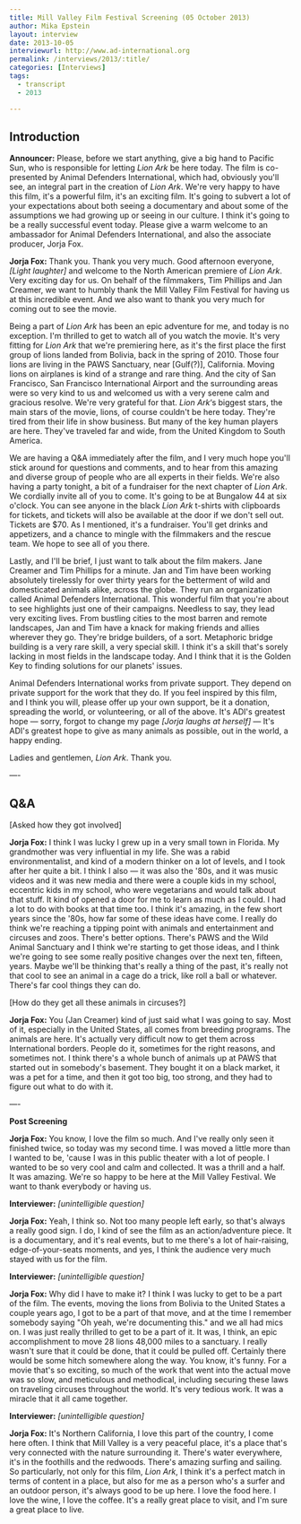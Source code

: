 ```yaml
---
title: Mill Valley Film Festival Screening (05 October 2013)
author: Mika Epstein
layout: interview
date: 2013-10-05
interviewurl: http://www.ad-international.org
permalink: /interviews/2013/:title/
categories: [Interviews]
tags:
  - transcript
  - 2013

---
```


## Introduction

**Announcer:** Please, before we start anything, give a big hand to Pacific Sun, who is responsible for letting *Lion Ark* be here today.  The film is co-presented by Animal Defenders International, which had, obviously you'll see, an integral part in the creation of *Lion Ark*. We're very happy to have this film, it's a powerful film, it's an exciting film. It's going to subvert a lot of your expectations about both seeing a documentary and about some of the assumptions we had growing up or seeing in our culture. I think it's going to be a really successful event today. Please give a warm welcome to an ambassador for Animal Defenders International, and also the associate producer, Jorja Fox. 

**Jorja Fox:** Thank you. Thank you very much. Good afternoon everyone, *[Light laughter]* and welcome to the North American premiere of *Lion Ark*.  Very exciting day for us. On behalf of the filmmakers, Tim Phillips and Jan Creamer, we want to humbly thank the Mill Valley Film Festival for having us at this incredible event. And we also want to thank you very much for coming out to see the movie. 

Being a part of *Lion Ark* has been an epic adventure for me, and today is no exception. I'm thrilled to get to watch all of you watch the movie. It's very fitting for *Lion Ark* that we're premiering here, as it's the first place the first group of lions landed from Bolivia, back in the spring of 2010. Those four lions are living in the PAWS Sanctuary, near [Gulf(?)], California. Moving lions on airplanes is kind of a strange and rare thing. And the city of San Francisco, San Francisco International Airport and the surrounding areas were so very kind to us and welcomed us with a very serene calm and gracious resolve. We're very grateful for that.  *Lion Ark*&#8216;s biggest stars, the main stars of the movie, lions, of course couldn't be here today. They're tired from their life in show business. But many of the key human players are here. They've traveled far and wide, from the United Kingdom to South America. 

We are having a Q&A immediately after the film, and I very much hope you'll stick around for questions and comments, and to hear from this amazing and diverse group of people who are all experts in their fields. We're also having a party tonight, a bit of a fundraiser for the next chapter of *Lion Ark*. We cordially invite all of you to come. It's going to be at Bungalow 44 at six o'clock. You can see anyone in the black *Lion Ark* t-shirts with clipboards for tickets, and tickets will also be available at the door if we don't sell out. Tickets are $70. As I mentioned, it's a fundraiser. You'll get drinks and appetizers, and a chance to mingle with the filmmakers and the rescue team. We hope to see all of you there.

Lastly, and I'll be brief, I just want to talk about the film makers. Jane Creamer and Tim Phillips for a minute. Jan and Tim have been working absolutely tirelessly for over thirty years for the betterment of wild and domesticated animals alike, across the globe. They run an organization called Animal Defenders International. This wonderful film that you're about to see highlights just one of their campaigns. Needless to say, they lead very exciting lives. From bustling cities to the most barren and remote landscapes, Jan and Tim have a knack for making friends and allies wherever they go. They're bridge builders, of a sort. Metaphoric bridge building is a very rare skill, a very special skill. I think it's a skill that's sorely lacking in most fields in the landscape today. And I think that it is the Golden Key to finding solutions for our planets' issues.

Animal Defenders International works from private support. They depend on private support for the work that they do. If you feel inspired by this film, and I think you will, please offer up your own support, be it a donation, spreading the world, or volunteering, or all of the above. It's ADI's greatest hope &#8212; sorry, forgot to change my page *[Jorja laughs at herself]* &#8212; It's ADI's greatest hope to give as many animals as possible, out in the world, a happy ending.

Ladies and gentlemen, *Lion Ark*. Thank you.

&#8212;-

## Q&A

[Asked how they got involved]

**Jorja Fox:** I think I was lucky I grew up in a very small town in Florida. My grandmother was very influential in my life. She was a rabid environmentalist, and kind of a modern thinker on a lot of levels, and I took after her quite a bit. I think I also &#8212; it was also the '80s, and it was music videos and it was new media and there were a couple kids in my school, eccentric kids in my school, who were vegetarians and would talk about that stuff. It kind of opened a door for me to learn as much as I could. I had a lot to do with books at that time too. I think it's amazing, in the few short years since the '80s, how far some of these ideas have come. I really do think we're reaching a tipping point with animals and entertainment and circuses and zoos. There's better options. There's PAWS and the Wild Animal Sanctuary and I think we're starting to get those ideas, and I think we're going to see some really positive changes over the next ten, fifteen, years. Maybe we'll be thinking that's really a thing of the past, it's really not that cool to see an animal in a cage do a trick, like roll a ball or whatever. There's far cool things they can do.

[How do they get all these animals in circuses?]

**Jorja Fox:** You (Jan Creamer) kind of just said what I was going to say. Most of it, especially in the United States, all comes from breeding programs. The animals are here. It's actually very difficult now to get them across International borders. People do it, sometimes for the right reasons, and sometimes not. I think there's a whole bunch of animals up at PAWS that started out in somebody's basement. They bought it on a black market, it was a pet for a time, and then it got too big, too strong, and they had to figure out what to do with it.

&#8212;-

**Post Screening**

**Jorja Fox:** You know, I love the film so much. And I've really only seen it finished twice, so today was my second time. I was moved a little more than I wanted to be, 'cause I was in this public theater with a lot of people. I wanted to be so very cool and calm and collected. It was a thrill and a half. It was amazing. We're so happy to be here at the Mill Valley Festival. We want to thank everybody or having us.

**Interviewer:** *[unintelligible question]*

**Jorja Fox:** Yeah, I think so. Not too many people left early, so that's always a really good sign. I do, I kind of see the film as an action/adventure piece. It is a documentary, and it's real events, but to me there's a lot of hair-raising, edge-of-your-seats moments, and yes, I think the audience very much stayed with us for the film.

**Interviewer:** *[unintelligible question]*

**Jorja Fox:** Why did I have to make it? I think I was lucky to get to be a part of the film. The events, moving the lions from Bolivia to the United States a couple years ago, I got to be a part of that move, and at the time I remember somebody saying "Oh yeah, we're documenting this." and we all had mics on. I was just really thrilled to get to be a part of it. It was, I think, an epic accomplishment to move 28 lions 48,000 miles to a sanctuary. I really wasn't sure that it could be done, that it could be pulled off. Certainly there would be some hitch somewhere along the way. You know, it's funny. For a movie that's so exciting, so much of the work that went into the actual move was so slow, and meticulous and methodical, including securing these laws on traveling circuses throughout the world. It's very tedious work. It was a miracle that it all came together.

**Interviewer:** *[unintelligible question]*

**Jorja Fox:** It's Northern California, I love this part of the country, I come here often. I think that Mill Valley is a very peaceful place, it's a place that's very connected with the nature surrounding it. There's water everywhere, it's in the foothills and the redwoods. There's amazing surfing and sailing. So particularly, not only for this film, *Lion Ark*, I think it's a perfect match in terms of content in a place, but also for me as a person who's a surfer and an outdoor person, it's always good to be up here. I love the food here. I love the wine, I love the coffee. It's a really great place to visit, and I'm sure a great place to live. 

